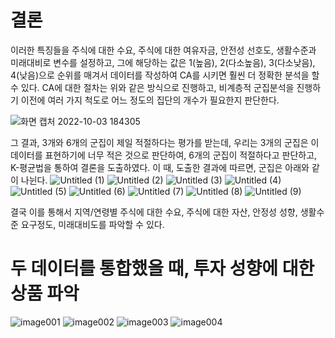 # 결론
이러한 특징들을 주식에 대한 수요, 주식에 대한 여유자금, 안전성 선호도, 생활수준과 미래대비로 변수를 설정하고, 그에 해당하는 값은 1(높음), 2(다소높음), 3(다소낮음), 4(낮음)으로 순위를 매겨서 데이터를 작성하여 CA를 시키면 훨씬 더 정확한 분석을 할 수 있다. CA에 대한 절차는 위와 같은 방식으로 진행하고, 비계층적 군집분석을 진행하기 이전에 여러 가지 척도로 어느 정도의 집단의 개수가 필요한지 판단한다.

![화면 캡처 2022-10-03 184305](https://user-images.githubusercontent.com/89781598/193547610-ba6f6a7b-b269-4aed-8dbf-2e32e83e9648.png)

그 결과, 3개와 6개의 군집이 제일 적절하다는 평가를 받는데, 우리는 3개의 군집은 이 데이터를 표현하기에 너무 적은 것으로 판단하여, 6개의 군집이 적절하다고 판단하고, K-평균법을 통하여 결론을 도출하였다.
이 때, 도출한 결과에 따르면, 군집은 아래와 같이 나뉜다.
![Untitled (1)](https://user-images.githubusercontent.com/89781598/193547757-845a1ebd-623c-4a34-b1d7-7a2e2eecccfa.png)
![Untitled (2)](https://user-images.githubusercontent.com/89781598/193547775-aadc680d-c01a-4657-aeca-49f06989e8e4.png)
![Untitled (3)](https://user-images.githubusercontent.com/89781598/193547772-a447337a-012b-430b-9ba1-0af555c41d78.png)
![Untitled (4)](https://user-images.githubusercontent.com/89781598/193547769-f892a9de-7dc0-4a7b-b785-71960a4277dc.png)
![Untitled (5)](https://user-images.githubusercontent.com/89781598/193547767-8a1020bb-0345-4a3e-bd11-02090296291e.png)
![Untitled (6)](https://user-images.githubusercontent.com/89781598/193547766-684a720a-d3c7-498c-9800-0a8ac6e5aee2.png)
![Untitled (7)](https://user-images.githubusercontent.com/89781598/193547765-647c88c0-6a5a-4c0f-a02f-da8dfbe76504.png)
![Untitled (8)](https://user-images.githubusercontent.com/89781598/193547763-598b43ad-e4e4-446d-b1d4-a51e86f02aa4.png)
![Untitled (9)](https://user-images.githubusercontent.com/89781598/193547761-203134f6-6247-4812-b40f-0a17c5fac0c5.png)

결국 이를 통해서 지역/연령별 주식에 대한 수요, 주식에 대한 자산, 안정성 성향, 생활수준 요구정도, 미래대비도를 파악할 수 있다.

# 두 데이터를 통합했을 때, 투자 성향에 대한 상품 파악

![image001](https://user-images.githubusercontent.com/89781598/193550243-8e078dcd-ce82-4a90-838e-76b675e0dfc7.jpg)
![image002](https://user-images.githubusercontent.com/89781598/193550252-b879f71c-8cc2-48f1-b1b8-9bc352dd449c.jpg)
![image003](https://user-images.githubusercontent.com/89781598/193550255-2935ad9c-ed15-4f1b-ac39-31e5fd65018e.jpg)
![image004](https://user-images.githubusercontent.com/89781598/193550260-f6c5c1d3-8c25-47fe-8b76-ec75c93775b5.jpg)


